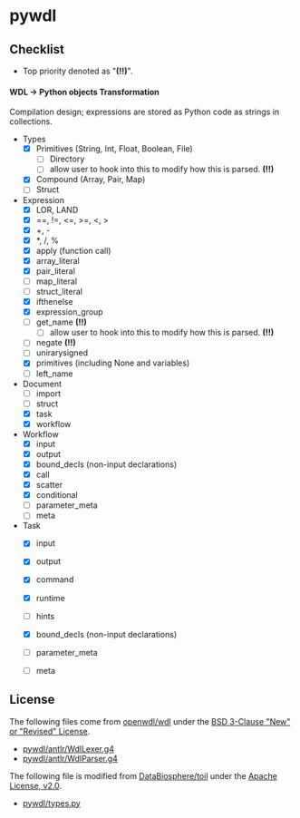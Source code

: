 # pywdl

## Checklist

- Top priority denoted as "**(!!)**".

#### WDL -> Python objects Transformation

Compilation design; expressions are stored as Python code as strings in collections.

- Types
  * [X] Primitives (String, Int, Float, Boolean, File)
    - [ ] Directory
    - [ ] allow user to hook into this to modify how this is parsed. **(!!)**
  * [X] Compound (Array, Pair, Map)
  * [ ] Struct
- Expression
  * [X] LOR, LAND
  * [X] ==, !=, <=, >=, <, >
  * [X] +, -
  * [X] *, /, %
  * [X] apply (function call)
  * [X] array_literal
  * [X] pair_literal
  * [ ] map_literal
  * [ ] struct_literal
  * [X] ifthenelse
  * [X] expression_group
  * [ ] get_name **(!!)**
    - [ ] allow user to hook into this to modify how this is parsed. **(!!)**
  * [ ] negate **(!!)**
  * [ ] unirarysigned
  * [X] primitives (including None and variables)
  * [ ] left_name
- Document
  * [ ] import
  * [ ] struct
  * [X] task
  * [X] workflow
- Workflow
  * [X] input
  * [X] output
  * [X] bound_decls (non-input declarations)
  * [X] call
  * [X] scatter
  * [X] conditional
  * [ ] parameter_meta
  * [ ] meta
- Task
  * [X] input
  * [X] output
  * [X] command
  * [X] runtime
  * [ ] hints
  * [X] bound_decls (non-input declarations)
  * [ ] parameter_meta
  * [ ] meta


## License

The following files come from [openwdl/wdl](https://github.com/openwdl/wdl/tree/main/versions/development/parsers/antlr4) under the [BSD 3-Clause "New" or "Revised" License](https://github.com/openwdl/wdl/blob/main/LICENSE).

- [pywdl/antlr/WdlLexer.g4](pywdl/antlr/WdlLexer.g4)
- [pywdl/antlr/WdlParser.g4](pywdl/antlr/WdlParser.g4)

The following file is modified from [DataBiosphere/toil](https://github.com/DataBiosphere/toil/) under the [Apache License, v2.0](https://github.com/DataBiosphere/toil/blob/master/LICENSE).

- [pywdl/types.py](pywdl/types.py)
